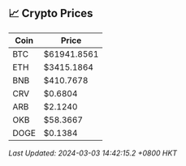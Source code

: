 ## 📈 Crypto Prices

| Coin | Price |
| ---- | ----- |
| BTC | $61941.8561 |
| ETH | $3415.1864 |
| BNB | $410.7678 |
| CRV | $0.6804 |
| ARB | $2.1240 |
| OKB | $58.3667 |
| DOGE | $0.1384 |

_Last Updated: 2024-03-03 14:42:15.2 +0800 HKT_